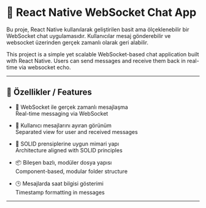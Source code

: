 # 📱 React Native WebSocket Chat App

Bu proje, React Native kullanılarak geliştirilen basit ama ölçeklenebilir bir WebSocket chat uygulamasıdır. Kullanıcılar mesaj gönderebilir ve websocket üzerinden gerçek zamanlı olarak geri alabilir.

This project is a simple yet scalable WebSocket-based chat application built with React Native. Users can send messages and receive them back in real-time via websocket echo.

---

## 🚀 Özellikler / Features

- 📡 WebSocket ile gerçek zamanlı mesajlaşma  
  Real-time messaging via WebSocket

- 👤 Kullanıcı mesajlarını ayıran görünüm  
  Separated view for user and received messages

- 🧠 SOLID prensiplerine uygun mimari yapı  
  Architecture aligned with SOLID principles

- 📦 Bileşen bazlı, modüler dosya yapısı  
  Component-based, modular folder structure

- 🕒 Mesajlarda saat bilgisi gösterimi  
  Timestamp formatting in messages

---



